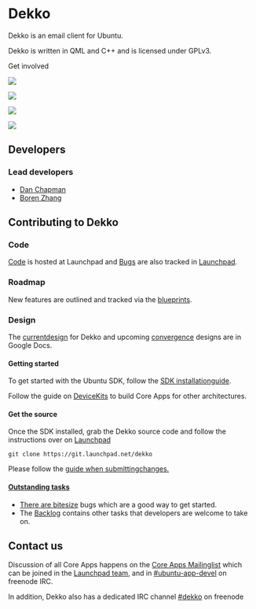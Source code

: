 





# Dekko

Dekko is an email client for Ubuntu.

Dekko is written in QML and C++ and is licensed under GPLv3.

Get involved

![](/static/devportal_uploaded/40469834-7f76-472b-8208-c142c203646a-cms_page_media/957/dekko-app_167.png)





![](/static/devportal_uploaded/a21a5991-9004-4366-9604-91b17bf69e46-cms_page_media/957/device-2015-07-10-172209.png)

![](/static/devportal_uploaded/5df09e7b-a5e0-47a5-a756-8a3c806733e6-cms_page_media/957/device-2015-07-10-172219.png)

![](/static/devportal_uploaded/d38c2fa1-3507-4294-8c5f-a70ddb489c8d-cms_page_media/957/device-2015-07-10-172508.png)











## Developers

### Lead developers

  * [Dan Chapman](https://launchpad.net/~dpniel)
  * [Boren Zhang](https://launchpad.net/~bobo-324)

####

## Contributing to Dekko

### Code

[Code](https://code.launchpad.net/dekko) is hosted at Launchpad and
[Bugs](https://bugs.launchpad.net/dekko) are also tracked in
[Launchpad](https://launchpad.net/dekko).

### Roadmap

New features are outlined and tracked via the
[blueprints](https://blueprints.launchpad.net/dekko).

### Design

The [currentdesign](https://docs.google.com/presentation/d/1UGddusaEb9JRox8Lv-qa5baqs13zEq1l3g4m5qblk1M/edit#slide=id.p) for Dekko and upcoming
[convergence](https://docs.google.com/document/d/1aw94i12b7Gc-xwUU2V73uz4H5jknMz8xHoa6mAW6mJc/edit) designs are in Google Docs.

#### Getting started

To get started with the Ubuntu SDK, follow the [SDK installationguide](https://developer.ubuntu.com/en/start/ubuntu-sdk/installing-the-sdk/).

Follow the guide on [DeviceKits](https://developer.ubuntu.com/en/start/ubuntu-sdk/using-device-kits/) to
build Core Apps for other architectures.

#### Get the source

Once the SDK installed, grab the Dekko source code and follow the instructions
over on [Launchpad](https://code.launchpad.net/dekko)

    git clone https://git.launchpad.net/dekko

Please follow the [ guide when submittingchanges.](https://git.launchpad.net/dekko/tree/README.md)

#### [Outstanding tasks](https://git.launchpad.net/dekko/tree/README.md)

  * [There are ](https://git.launchpad.net/dekko/tree/README.md)[bitesize](https://bugs.launchpad.net/dekko/+bugs?field.tag=bite-size) bugs which are a good way to get started.
  * The [Backlog](https://dekkoproject.atlassian.net/secure/RapidBoard.jspa?rapidView=14&view=planning.nodetail) contains other tasks that developers are welcome to take on.

## Contact us

Discussion of all Core Apps happens on the [Core Apps Mailinglist](https://lists.launchpad.net/ubuntu-touch-coreapps/) which can be joined
in the [Launchpad team](https://launchpad.net/~ubuntu-touch-coreapps), and in
[#ubuntu-app-devel](http://webchat.freenode.net/?channels=%23ubuntu-app-devel&uio=d4) on freenode IRC.

In addition, Dekko also has a dedicated IRC channel
[#dekko](http://webchat.freenode.net/?channels=%23dekko&uio=d4) on freenode





